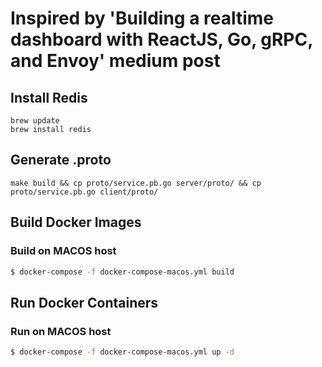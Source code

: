 # Inspired by 'Building a realtime dashboard with ReactJS, Go, gRPC, and Envoy' medium post

## Install Redis

```
brew update
brew install redis
```

## Generate .proto

```
make build && cp proto/service.pb.go server/proto/ && cp proto/service.pb.go client/proto/
```

## Build Docker Images

### Build on MACOS host

```sh
$ docker-compose -f docker-compose-macos.yml build
```

## Run Docker Containers

### Run on MACOS host

```sh
$ docker-compose -f docker-compose-macos.yml up -d
```